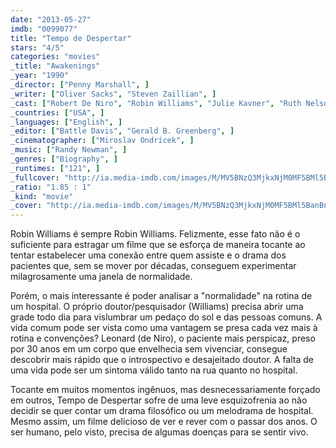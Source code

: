 ```yaml
---
date: "2013-05-27"
imdb: "0099077"
title: "Tempo de Despertar"
stars: "4/5"
categories: "movies"
_title: "Awakenings"
_year: "1990"
_director: ["Penny Marshall", ]
_writer: ["Oliver Sacks", "Steven Zaillian", ]
_cast: ["Robert De Niro", "Robin Williams", "Julie Kavner", "Ruth Nelson", "John Heard", "Penelope Ann Miller", "Alice Drummond", "Judith Malina", "Barton Heyman", ]
_countries: ["USA", ]
_languages: ["English", ]
_editor: ["Battle Davis", "Gerald B. Greenberg", ]
_cinematographer: ["Miroslav Ondrícek", ]
_music: ["Randy Newman", ]
_genres: ["Biography", ]
_runtimes: ["121", ]
_fullcover: "http://ia.media-imdb.com/images/M/MV5BNzQ3MjkxNjM0MF5BMl5BanBnXkFtZTcwMTMzMjk3OA@@.jpg"
_ratio: "1.85 : 1"
_kind: "movie"
_cover: "http://ia.media-imdb.com/images/M/MV5BNzQ3MjkxNjM0MF5BMl5BanBnXkFtZTcwMTMzMjk3OA@@._V1._SX93_SY140_.jpg"
---
```

Robin Williams é sempre Robin Williams. Felizmente, esse fato não é o suficiente para estragar um filme que se esforça de maneira tocante ao tentar estabelecer uma conexão entre quem assiste e o drama dos pacientes que, sem se mover por décadas, conseguem experimentar milagrosamente uma janela de normalidade.

Porém, o mais interessante é poder analisar a "normalidade" na rotina de um hospital. O próprio doutor/pesquisador (Williams) precisa abrir uma grade todo dia para vislumbrar um pedaço do sol e das pessoas comuns. A vida comum pode ser vista como uma vantagem se presa cada vez mais à rotina e convenções? Leonard (de Niro), o paciente mais perspicaz, preso por 30 anos em um corpo que envelhecia sem vivenciar, consegue descobrir mais rápido que o introspectivo e desajeitado doutor. A falta de uma vida pode ser um sintoma válido tanto na rua quanto no hospital.

Tocante em muitos momentos ingênuos, mas desnecessariamente forçado em outros, Tempo de Despertar sofre de uma leve esquizofrenia ao não decidir se quer contar um drama filosófico ou um melodrama de hospital. Mesmo assim, um filme delicioso de ver e rever com o passar dos anos. O ser humano, pelo visto, precisa de algumas doenças para se sentir vivo.

